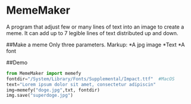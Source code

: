 # MemeMaker
A program that adjust few or many lines of text into an image to create a meme.
It can add up to 7 legible lines of text distributed up and down.

##Make a meme
Only three parameters.
Markup: *A jpg image
        *Text
        *A font
    
##Demo    
<!--code-->
```python
from MemeMaker import memefy
fontdir="/System/Library/Fonts/Supplemental/Impact.ttf"  #MacOS
text="Lorem ipsum dolor sit amet, consectetur adipiscin"
img=memefy("doge.jpg",txt, fontdir)
img.save("superdoge.jpg")
```
